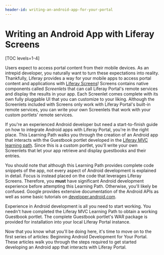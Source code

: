 ```yaml
---
header-id: writing-an-android-app-for-your-portal
---
```


# Writing an Android App with Liferay Screens

[TOC levels=1-4]

Users expect to access portal content from their mobile devices. As an intrepid
developer, you naturally want to turn these expectations into reality. 
Thankfully, Liferay provides a way for your mobile apps to access portal
content and applications with 
[Liferay Screens](https://www.liferay.com/supporting-products/liferay-screens)! 
Screens contains native components called *Screenlets* that can call Liferay 
Portal's remote services and display the results in your app. Each Screenlet 
comes complete with its own fully pluggable UI that you can customize to your 
liking. Although the Screenlets included with Screens only work with Liferay 
Portal's built-in remote services, you can write your own Screenlets that work 
with your custom portlets' remote services. 

If you're an experienced Android developer but need a start-to-finish guide on 
how to integrate Android apps with Liferay Portal, you're in the right place. 
This Learning Path walks you through the creation of an Android app that 
interacts with the Guestbook portlet developed in the 
[Liferay MVC learning path](/docs/6-2/tutorials/-/knowledge_base/t/writing-a-liferay-mvc-application). 
Since this is a custom portlet, you'll write your own Screenlets that let your 
app retrieve and display guestbooks and their entries. 

You should note that although this Learning Path provides complete code snippets 
of the app, not every aspect of Android development is explained in detail. 
Focus is instead placed on the code that leverages Liferay Screens. Therefore, 
you **must** have significant Android development experience before attempting 
this Learning Path. Otherwise, you'll likely be confused. Google provides 
extensive documentation of the Android APIs as well as some basic tutorials on 
[developer.android.com](http://developer.android.com/index.html). 

Experience in Android development is all you need to start working. You needn't 
have completed the Liferay MVC Learning Path to obtain a working Guestbook 
portlet. The complete Guestbook portlet's WAR package is provided for 
installation into your local Liferay Portal instance. 

Now that you know what you'll be doing here, it's time to move on to the first
series of articles: Beginning Android Development for Your Portal. These 
articles walk you through the steps required to get started developing an 
Android app that interacts with Liferay Portal. 
